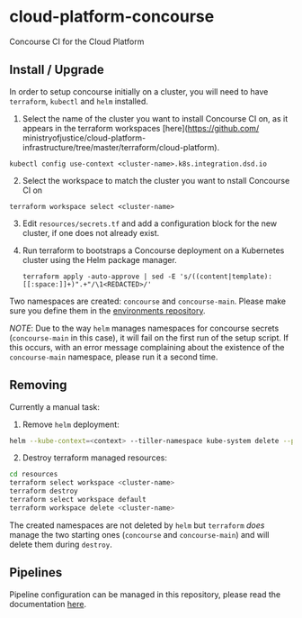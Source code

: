 # cloud-platform-concourse

Concourse CI for the Cloud Platform

## Install / Upgrade
In order to setup concourse initially on a cluster, you will need to have `terraform`, `kubectl` and `helm` installed.

1. Select the name of the cluster you want to install Concourse CI on, as it appears in the terraform workspaces [here](https://github.com/   ministryofjustice/cloud-platform-infrastructure/tree/master/terraform/cloud-platform).
  
  `kubectl config use-context <cluster-name>.k8s.integration.dsd.io`

2. Select the workspace to match the cluster you want to nstall Concourse CI on

  `terraform workspace select <cluster-name>`

3. Edit `resources/secrets.tf` and add a configuration block for the new cluster, if one does not already exist.


4. Run terraform to bootstraps a Concourse deployment on a Kubernetes cluster <cluster-name> using the Helm package manager.
   
   `terraform apply -auto-approve | sed -E 's/((content|template):[[:space:]]+)".+"/\1<REDACTED>/'`

Two namespaces are created: `concourse` and `concourse-main`. Please make sure you define them in the [environments repository](https://github.com/ministryofjustice/cloud-platform-environments).

*NOTE*: Due to the way `helm` manages namespaces for concourse secrets (`concourse-main` in this case), it will fail on the first run of the setup script. If this occurs, with an error message complaining about the existence of the `concourse-main` namespace, please run it a second time.

## Removing
Currently a manual task:
1. Remove `helm` deployment:
```sh
helm --kube-context=<context> --tiller-namespace kube-system delete --purge concourse
```
2. Destroy terraform managed resources:
```sh
cd resources
terraform select workspace <cluster-name>
terraform destroy
terraform select workspace default
terraform workspace delete <cluster-name>
```

The created namespaces are not deleted by `helm` but `terraform` *does* manage the two starting ones (`concourse` and `concourse-main`) and will delete them during `destroy`.

## Pipelines
Pipeline configuration can be managed in this repository, please read the documentation [here](pipelines/README.md).
